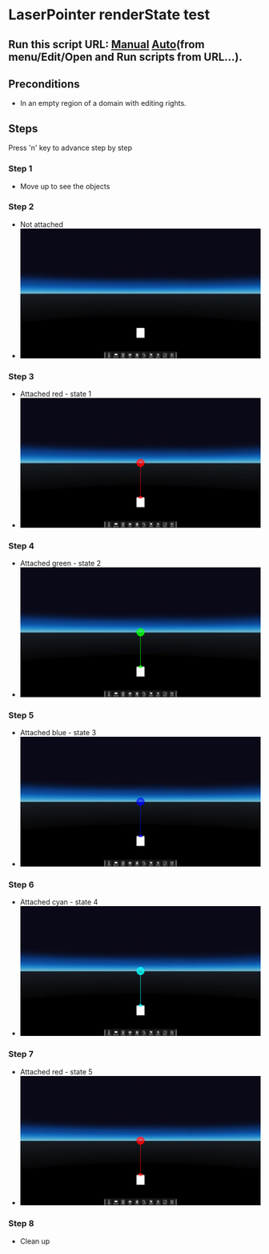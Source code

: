 # LaserPointer renderState test
## Run this script URL: [Manual](./test.js?raw=true)   [Auto](./testAuto.js?raw=true)(from menu/Edit/Open and Run scripts from URL...).

## Preconditions
- In an empty region of a domain with editing rights.

## Steps
Press 'n' key to advance step by step

### Step 1
- Move up to see the objects
### Step 2
- Not attached
- ![](./ExpectedImage_00000.png)
### Step 3
- Attached red - state 1
- ![](./ExpectedImage_00001.png)
### Step 4
- Attached green - state 2
- ![](./ExpectedImage_00002.png)
### Step 5
- Attached blue - state 3
- ![](./ExpectedImage_00003.png)
### Step 6
- Attached cyan - state 4
- ![](./ExpectedImage_00004.png)
### Step 7
- Attached red - state 5
- ![](./ExpectedImage_00005.png)
### Step 8
- Clean up

